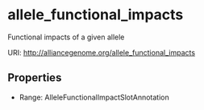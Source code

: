 # allele_functional_impacts

Functional impacts of a given allele

URI: http://alliancegenome.org/allele_functional_impacts



<!-- no inheritance hierarchy -->


## Properties

 * Range: AlleleFunctionalImpactSlotAnnotation



